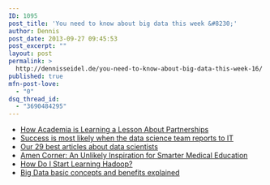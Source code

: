 ```yaml
---
ID: 1095
post_title: 'You need to know about big data this week &#8230;'
author: Dennis
post_date: 2013-09-27 09:45:53
post_excerpt: ""
layout: post
permalink: >
  http://dennisseidel.de/you-need-to-know-about-big-data-this-week-16/
published: true
mfn-post-love:
  - "0"
dsq_thread_id:
  - "3690484295"
---
```

<ul class="scrd_digest">
<li><a href="http://feedproxy.google.com/~r/ASmarterPlanet/~3/U_PvjCLgDSo/smarter-partnerships.html" rel="external">How Academia is Learning a Lesson About Partnerships</a>
</li>
<li><a href="http://www.techrepublic.com/blog/big-data-analytics/success-is-most-likely-when-the-data-science-team-reports-to-it/" rel="external">Success is most likely when the data science team reports to IT</a>
</li>
<li><a href="http://www.datasciencecentral.com/xn/detail/6448529:BlogPost:107508" rel="external">Our 29 best articles about data scientists</a>
</li>
<li><a href="http://feedproxy.google.com/~r/ASmarterPlanet/~3/sR_JhC0Wo_8/smarter-medical-education.html" rel="external">Amen Corner: An Unlikely Inspiration for Smarter Medical Education</a>
</li>
<li><a href="http://www.datasciencecentral.com/xn/detail/6448529:BlogPost:107189" rel="external">How Do I Start Learning Hadoop?</a>
</li>
<li><a href="http://www.techrepublic.com/blog/big-data-analytics/big-data-basic-concepts-and-benefits-explained/" rel="external">Big Data basic concepts and benefits explained</a>
</li>
</ul>